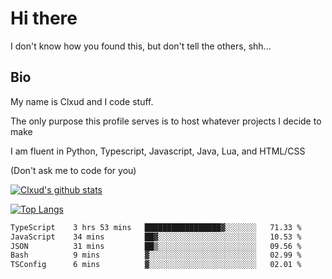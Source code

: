 

# Hi there
I don't know how you found this, but don't tell the others, shh...

## Bio
My name is Clxud and I code stuff.

The only purpose this profile serves is to host whatever projects I decide to make

I am fluent in Python, Typescript, Javascript, Java, Lua, and HTML/CSS



(Don't ask me to code for you)

[![Clxud's github stats](https://github-readme-stats.vercel.app/api?username=cloudwithax&count_private=true&theme=dark&show_icons=true)](https://github.com/anuraghazra/github-readme-stats) 

[![Top Langs](https://github-readme-stats.vercel.app/api/top-langs/?username=cloudwithax&theme=dark)](https://github.com/anuraghazra/github-readme-stats)

<!--START_SECTION:waka-->

```txt
TypeScript    3 hrs 53 mins   █████████████████▓░░░░░░░   71.33 %
JavaScript    34 mins         ██▓░░░░░░░░░░░░░░░░░░░░░░   10.53 %
JSON          31 mins         ██▒░░░░░░░░░░░░░░░░░░░░░░   09.56 %
Bash          9 mins          ▓░░░░░░░░░░░░░░░░░░░░░░░░   02.99 %
TSConfig      6 mins          ▓░░░░░░░░░░░░░░░░░░░░░░░░   02.01 %
```

<!--END_SECTION:waka-->







